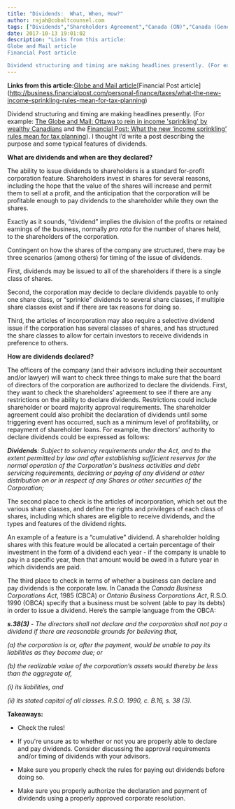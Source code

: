 ```yaml
---
title: "Dividends:  What, When, How?"
author: rajah@cobaltcounsel.com
tags: ["Dividends","Shareholders Agreement","Canada (ON)","Canada (General)"]
date: 2017-10-13 19:01:02
description: "Links from this article:
Globe and Mail article
Financial Post article

Dividend structuring and timing are making headlines presently. (For example:  The Globe and Mail:  Ottawa to rein in income 's..."
---
```


**Links from this article:**[Globe and Mail article](https://beta.theglobeandmail.com/news/politics/ottawa-to-cut-back-on-income-sprinkling-by-doctors-and-other-professionals/article35717410/?ref=http://www.theglobeandmail.com&amp;)[Financial Post article](http://business.financialpost.com/personal-finance/taxes/what-the-new-income-sprinkling-rules-mean-for-tax-planning)

Dividend structuring and timing are making headlines presently. (For example:  [The Globe and Mail:  Ottawa to rein in income 'sprinkling' by wealthy Canadians](https://beta.theglobeandmail.com/news/politics/ottawa-to-cut-back-on-income-sprinkling-by-doctors-and-other-professionals/article35717410/?ref=http://www.theglobeandmail.com&amp;) and the [Financial Post: What the new ‘income sprinkling’ rules mean for tax planning](http://business.financialpost.com/personal-finance/taxes/what-the-new-income-sprinkling-rules-mean-for-tax-planning)).  I thought I’d write a post describing the purpose and some typical features of dividends.

 


**What are dividends and when are they declared?**

The ability to issue dividends to shareholders is a standard for-profit corporation feature.  Shareholders invest in shares for several reasons, including the hope that the value of the shares will increase and permit them to sell at a profit, and the anticipation that the corporation will be profitable enough to pay dividends to the shareholder while they own the shares.

 

Exactly as it sounds, “dividend” implies the division of the profits or retained earnings of the business, normally *pro rata* for the number of shares held, to the shareholders of the corporation.

 

Contingent on how the shares of the company are structured, there may be three scenarios (among others) for timing of the issue of dividends.

 

First, dividends may be issued to all of the shareholders if there is a single class of shares.

 

Second, the corporation may decide to declare dividends payable to only one share class, or “sprinkle” dividends to several share classes, if multiple share classes exist and if there are tax reasons for doing so.

 

Third, the articles of incorporation may also require a selective dividend issue if the corporation has several classes of shares, and has structured the share classes to allow for certain investors to receive dividends in preference to others.

**How are dividends declared?**

The officers of the company (and their advisors including their accountant and/or lawyer) will want to check three things to make sure that the board of directors of the corporation are authorized to declare the dividends.  First, they want to check the shareholders’ agreement to see if there are any restrictions on the ability to declare dividends.  Restrictions could include shareholder or board majority approval requirements.  The shareholder agreement could also prohibit the declaration of dividends until some triggering event has occurred, such as a minimum level of profitability, or repayment of shareholder loans. For example, the directors’ authority to declare dividends could be expressed as follows:

 

***Dividends**: Subject to solvency requirements under the Act, and to the extent permitted by law and after establishing sufficient reserves for the normal operation of the Corporation's business activities and debt servicing requirements, declaring or paying of any dividend or other distribution on or in respect of any Shares or other securities of the Corporation;*

 

The second place to check is the articles of incorporation, which set out the various share classes, and define the rights and privileges of each class of shares, including which shares are eligible to receive dividends, and the types and features of the dividend rights.

An example of a feature is a “cumulative” dividend. A shareholder holding shares with this feature would be allocated a certain percentage of their investment in the form of a dividend each year - if the company is unable to pay in a specific year, then that amount would be owed in a future year in which dividends are paid.

 

The third place to check in terms of whether a business can declare and pay dividends is the corporate law.  In Canada the *Canada Business Corporations Act*, 1985 (CBCA) or *Ontario Business Corporations Act*, R.S.O. 1990 (OBCA) specify that a business must be solvent (able to pay its debts) in order to issue a dividend.  Here’s the sample language from the OBCA:

***s.38(3)** - The directors shall not declare and the corporation shall not pay a dividend if there are reasonable grounds for believing that,*

*(a) the corporation is or, after the payment, would be unable to pay its liabilities as they become due; or*

*(b) the realizable value of the corporation’s assets would thereby be less than the aggregate of,*

*(i) its liabilities, and*

*(ii) its stated capital of all classes.  R.S.O. 1990, c. B.16, s. 38 (3).*

 

**Takeaways:**

- Check the rules!

 

- If you're unsure as to whether or not you are properly able to declare and pay dividends. Consider discussing the approval requirements and/or timing of dividends with your advisors.

 

- Make sure you properly check the rules for paying out dividends before doing so.

 

- Make sure you properly authorize the declaration and payment of dividends using a properly approved corporate resolution.
